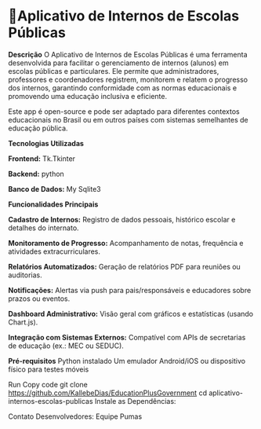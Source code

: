 # 🔰Aplicativo de Internos de Escolas Públicas
**Descrição**
O Aplicativo de Internos de Escolas Públicas é uma ferramenta desenvolvida para facilitar o gerenciamento de internos (alunos) em escolas públicas e particulares. Ele permite que administradores, professores e coordenadores registrem, monitorem e relatem o progresso dos internos, garantindo conformidade com as normas educacionais e promovendo uma educação inclusiva e eficiente.

Este app é open-source e pode ser adaptado para diferentes contextos educacionais no Brasil ou em outros países com sistemas semelhantes de educação pública.

**Tecnologias Utilizadas**

**Frontend:** Tk.Tkinter

**Backend:** python

**Banco de Dados:** My Sqlite3

**Funcionalidades Principais**

**Cadastro de Internos:** Registro de dados pessoais, histórico escolar e detalhes do internato.

**Monitoramento de Progresso:** Acompanhamento de notas, frequência e atividades extracurriculares.

**Relatórios Automatizados:** Geração de relatórios PDF para reuniões ou auditorias.

**Notificações:** Alertas via push para pais/responsáveis e educadores sobre prazos ou eventos.

**Dashboard Administrativo:** Visão geral com gráficos e estatísticas (usando Chart.js).

**Integração com Sistemas Externos:** Compatível com APIs de secretarias de educação (ex.: MEC ou SEDUC).

**Pré-requisitos**
Python instalado
Um emulador Android/iOS ou dispositivo físico para testes móveis


Run
Copy code
git clone https://github.com/KallebeDias/EducationPlusGovernment
cd aplicativo-internos-escolas-publicas
Instale as Dependências:

Contato
Desenvolvedores: Equipe Pumas

